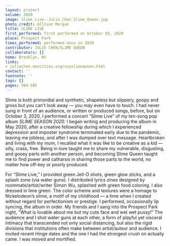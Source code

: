 ```yaml
---
layout: project
volume: 2020
image: Slime_Live--Julie_Chen_Slime_Queen.jpg
photo_credit: Allison Morgan
title: SLIME LIVE
first_performed: first performed on October 03, 2020
place: Prospect Park
times_performed: performed once in 2020
contributor: JULIE CHEN/SLIME QUEEN
collaborators: []
home: Brooklyn, NY
links:
- juliechen.neocities.org/sssslimequeen.html
contact: ''
footnote: ''
tags: []
pages: 504-505
---
```



Slime is both primordial and synthetic, shapeless but slippery, goopy and gross but you can’t look away — you may even have to touch. I had never sung in front of an audience, or written or produced songs, before, but on October 3, 2020, I performed a concert “Slime Live” of my ten-song pop album *SLIME SEASON 2020.* I began writing and producing the album in May 2020, after a creative fellowship during which I experienced depression and imposter syndrome terminated early due to the pandemic, leaving me jobless; and after I was dumped over text message. Heartbroken and living with my mom, I recalled what it was like to be creative as a kid — silly, crass, free. Being in love taught me to share my vulnerable, disgusting, and gooey parts with another person, and becoming Slime Queen taught me to find power and catharsis in sharing those parts to the world, no matter how off-key or poorly produced.

For “Slime Live,” I provided green Jell-O shots, green glow sticks, and a splash zone (via water guns). I distributed lyrics zines designed by roommate/artist/writer Simon Wu, splashed with green food coloring. I also dressed in lime green. The color scheme and textures were a homage to Nickelodeon’s slime, a motif of my childhood — a time when I created without regard for perfectionism or prestige. I performed, occasionally lip syncing, the album in order. My friends and I sang into the Prospect Park night, “What is lovable about me but my cute face and wet wet pussy!” The audience and I shot water guns at each other, a form of playful yet visceral intimacy that transcended not only social distancing, but also the rigid divisions that institutions often make between artist/auteur and audience. I invited recent Hinge dates and the one I had the strongest crush on actually came. I was moved and mortified.
